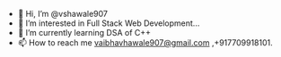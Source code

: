 - 👋 Hi, I’m @vshawale907
- 👀 I’m interested in Full Stack Web Development...
- 🌱 I’m currently learning DSA of C++
- 📫 How to reach me vaibhavhawale907@gmail.com ,+917709918101.
<!---
vshawale907/vshawale907 is a ✨ special ✨ repository because its `README.md` (this file) appears on your GitHub profile.
You can click the Preview link to take a look at your changes.
--->
